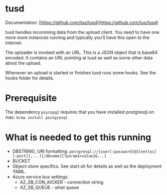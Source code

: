 # tusd

Documentation: [https://github.com/tus/tusd](https://github.com/tus/tusd)

tusd handles incomming data from the upload client. You need to have one more more instances running and typically you'll have this open to the internet.

The uploader is invoked with an URL. This is a JSON object that is base64 encoded. It contains an URL pointing at tusd as well as some other data about the upload.

Whenever an upload is started or finishes tusd runs some hooks. See the hooks folder for details.

# Prerequisite
The dependency `psycopg2` requires that you have installed postgresql on mac:
`brew install postgresql`

# What is needed to get this running

 * DBSTRING, URI formatting: `postgresql://[user[:password]@][netloc][:port][,...][/dbname][?param1=value1&...]`
 * BUCKET
 * Object-store specifics. See start.sh for details as well as the deployment YAML.
 * Azure service bus settings.
   * AZ_SB_CON_KICKER - connection string
   * AZ_SB_QUEUE - what queue



